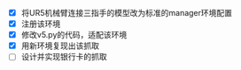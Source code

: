 - [x]  将UR5机械臂连接三指手的模型改为标准的manager环境配置 
- [x] 注册该环境
- [x] 修改v5.py的代码，适配该环境
- [x] 用新环境复现出该抓取
- [ ] 设计并实现银行卡的抓取